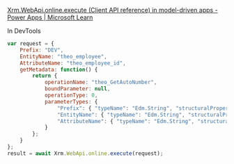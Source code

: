 [Xrm.WebApi.online.execute (Client API reference) in model-driven apps - Power Apps | Microsoft Learn](https://learn.microsoft.com/en-us/power-apps/developer/model-driven-apps/clientapi/reference/xrm-webapi/online/execute)

In DevTools
```javascript
var request = {
    Prefix: "DEV",
    EntityName: "theo_employee",
    AttributeName: "theo_employee_id",
    getMetadata: function() {
        return {
            operationName: "theo_GetAutoNumber",
            boundParameter: null,
            operationType: 0,
            parameterTypes: {
                "Prefix": { "typeName": "Edm.String", "structuralProperty": 1 },
                "EntityName": { "typeName": "Edm.String", "structuralProperty": 1 },
                "AttributeName": { "typeName": "Edm.String", "structuralProperty": 1 }
            }
        };
    }
};
result = await Xrm.WebApi.online.execute(request);
```

